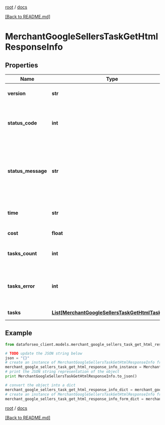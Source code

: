 [root](./../ "root") / [docs](./ "docs")

[[Back to README.md]](./../README.md "[Back to README.md]")

# MerchantGoogleSellersTaskGetHtmlResponseInfo

## Properties

Name | Type | Description | Notes
------------ | ------------- | ------------- | -------------
**version** | **str** | the current version of the API | [optional]
**status_code** | **int** | general status code you can find the full list of the response codes here | [optional]
**status_message** | **str** | general informational message you can find the full list of general informational messages here | [optional]
**time** | **str** | total execution time, seconds | [optional]
**cost** | **float** | total tasks cost, USD | [optional]
**tasks_count** | **int** | the number of tasks in the tasks array | [optional]
**tasks_error** | **int** | the number of tasks in the tasks array returned with an error | [optional]
**tasks** | [**List[MerchantGoogleSellersTaskGetHtmlTaskInfo]**](MerchantGoogleSellersTaskGetHtmlTaskInfo.md) | array of tasks | [optional]

## Example

```python
from dataforseo_client.models.merchant_google_sellers_task_get_html_response_info import MerchantGoogleSellersTaskGetHtmlResponseInfo

# TODO update the JSON string below
json = "{}"
# create an instance of MerchantGoogleSellersTaskGetHtmlResponseInfo from a JSON string
merchant_google_sellers_task_get_html_response_info_instance = MerchantGoogleSellersTaskGetHtmlResponseInfo.from_json(json)
# print the JSON string representation of the object
print MerchantGoogleSellersTaskGetHtmlResponseInfo.to_json()

# convert the object into a dict
merchant_google_sellers_task_get_html_response_info_dict = merchant_google_sellers_task_get_html_response_info_instance.to_dict()
# create an instance of MerchantGoogleSellersTaskGetHtmlResponseInfo from a dict
merchant_google_sellers_task_get_html_response_info_form_dict = merchant_google_sellers_task_get_html_response_info.from_dict(merchant_google_sellers_task_get_html_response_info_dict)
```

  

[root](./../ "root") / [docs](./ "docs")

[[Back to README.md]](./../README.md "[Back to README.md]")